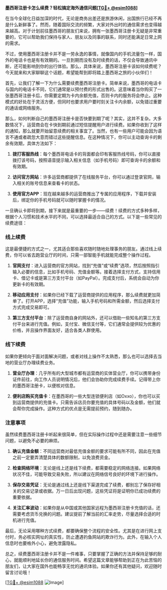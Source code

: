 **墨西哥注册卡怎么续费？轻松搞定海外通信问题[[TG💪+ @esim1088](https://t.me/s/esim1088)]**

在当今全球化日益加深的时代，无论是商务出差还是旅游休闲，出国旅行已经不再是什么新鲜事了。然而，随着国际交流的频繁，大家对外出时的通信需求也变得越来越高。对于计划前往墨西哥的朋友们来说，拥有一张墨西哥注册卡无疑是非常重要的，它可以帮助我们保持与家人、朋友以及同事的联系，同时还能满足日常上网的需求。

不过，使用墨西哥注册卡并不是一劳永逸的事情，就像国内的手机流量包一样，国外的电话卡也是有有效期的。一旦到期而没有及时续费的话，不仅会导致通讯中断，还可能影响到你的出行体验。那么，具体来说，墨西哥注册卡该如何续费呢？今天就来和大家聊聊这个话题，希望能帮到即将踏上墨西哥之旅的小伙伴们！

首先，让我们了解一下为什么需要续费墨西哥注册卡。简单来说，墨西哥的电话卡与国内的电话卡不同，它们通常是以预付费的形式出售的。这意味着当你购买了一张墨西哥注册卡后，你需要定期为卡内余额充值，否则卡内的服务将会停止。这种模式的好处在于灵活方便，但同时也要求用户要时刻关注卡内余额，以免错过重要的通话或网络服务。

那么，如何判断自己的墨西哥注册卡是否快要到期了呢？其实，这并不复杂。大多数情况下，运营商会在卡快到期前通过短信提醒用户进行续费。如果你收到了这样的通知，那么就要开始留意续费的相关事宜了。当然，也有一些用户可能会因为语言不通或者疏忽大意而错过这些提醒信息。在这种情况下，你可以主动查询卡的剩余有效期，具体方法如下：

1. **拨打客服热线**：每个墨西哥电话卡的背面都会印有客服热线号码，你可以直接拨打该号码，按照语音提示输入相关信息（如手机号码）即可查询卡的余额和有效期。

2. **访问官方网站**：许多运营商都提供了在线服务平台，你可以通过登录官网，输入相关的账号信息来查看卡的状态。

3. **使用官方APP**：现在越来越多的运营商推出了专属的应用程序，下载并安装后，绑定你的手机号码就可以随时掌握卡的情况。

一旦确认卡即将到期，接下来就是最重要的一步——续费！续费的方式多种多样，根据个人习惯和技术水平的不同，可以选择最适合自己的方式。以下是一些常见的续费途径：

### **线上续费**
这是最便捷的方式之一，尤其适合那些喜欢随时随地处理事务的朋友。通过线上续费，你可以省去跑营业厅的时间，只需一部智能手机就能完成整个操作过程。

1. **官网支付**：进入运营商的官方网站，找到“充值”或“续费”选项，然后按照指引输入必要的信息，比如手机号码、充值金额等。接着选择支付方式，支持信用卡、借记卡或是第三方支付平台（如PayPal）。完成支付后，系统会自动为你更新卡的有效期。

2. **移动应用支付**：如果你已经下载了运营商提供的应用程序，那么续费就更加简单了。打开APP，选择“充值”功能，输入手机号码和所需金额，然后选择支付方式完成交易即可。

3. **第三方支付平台**：除了运营商自身的网站外，还可以借助一些知名的第三方支付平台来进行充值。例如，支付宝、微信支付等，它们通常会提供较为优惠的价格，并且操作界面友好，适合各类人群使用。

### **线下续费**
如果你更倾向于面对面解决问题，或者对线上操作不太熟悉，那么也可以选择去当地的营业厅办理续费业务。

1. **营业厅办理**：几乎所有的大型城市都有运营商的实体营业厅，你可以携带身份证件前往，向工作人员说明情况后，他们会协助你完成续费手续。记得带上你的墨西哥注册卡，以便核对信息。

2. **便利店购买充值卡**：在墨西哥的一些大型连锁便利店（如Oxxo），你也可以买到运营商提供的充值卡。只需告诉店员你要充值的具体号码以及金额，他们就会帮你完成操作。这种方式的优点是无需提前预约，随到随办。

### **注意事项**
虽然续费墨西哥注册卡听起来很简单，但在实际操作过程中还是需要注意一些细节问题，以避免不必要的麻烦。

1. **确认充值金额**：不同运营商对最低充值金额的要求可能有所不同，因此在充值之前一定要弄清楚具体的数额限制，以免浪费资金。

2. **检查网络环境**：无论是线上还是线下续费，都需要稳定的网络连接。如果网络状况不佳，可能导致交易失败，所以建议在网络信号良好的环境下进行操作。

3. **保存交易凭证**：无论是通过线上还是线下渠道完成了续费，都别忘了保存好相关的交易记录或收据。万一日后出现问题，这些凭证将是证明你已成功续费的重要依据。

4. **关注汇率波动**：如果你是从中国或其他国家远程为墨西哥注册卡充值的话，还需要考虑货币兑换的问题。建议提前了解当前的汇率走势，尽量选择合适的时机进行充值。

最后，无论采用哪种方式续费，都要确保整个流程的安全性。尤其是在进行网上支付时，务必核实网址的真实性，防止遭遇钓鱼网站的欺诈行为。此外，在输入个人信息时也要格外小心，避免泄露隐私。

总之，续费墨西哥注册卡并不是一件难事，只要掌握了正确的方法并保持足够的耐心，就能顺利地延长你的通信服务时间。希望这篇文章能够帮助到正在为此苦恼的朋友们，让大家在国外也能畅享无忧的通讯体验。如果你还有其他疑问，欢迎随时留言讨论哦！

[[TG💪+ @esim1088](https://t.me/s/esim1088) ![Image](https://i.postimg.cc/4NQfJmqS/Snipaste-2025-05-13-00-14-12.png)]